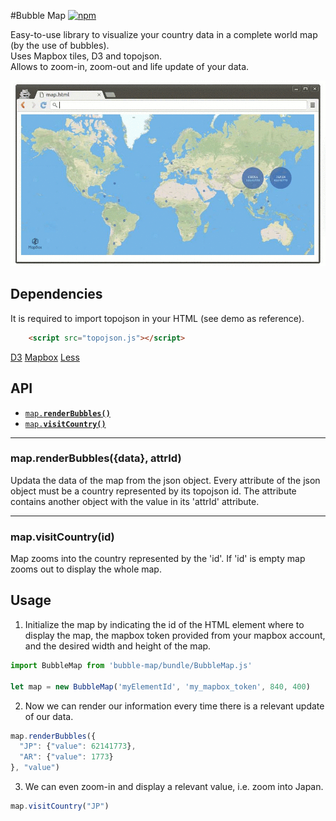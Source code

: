 #Bubble Map
[![npm](https://img.shields.io/npm/v/bubble-map.svg?style=flat-square)](https://www.npmjs.com/package/bubble-map)

Easy-to-use library to visualize your country data in a complete world map (by the use of bubbles).  
Uses Mapbox tiles, D3 and topojson.  
Allows to zoom-in, zoom-out and life update of your data.  

![Screencast](./images/example.gif)


## Dependencies

It is required to import topojson in your HTML (see demo as reference).  

```html
    <script src="topojson.js"></script>
```  

[D3](https://d3js.org/)
[Mapbox](https://www.mapbox.com)
[Less](http://lesscss.org/)

## API

  * <a href="#render"><code>map.<b>renderBubbles()</b></code></a>
  * <a href="#zoom"><code>map.<b>visitCountry()</b></code></a>

-------------------------------------------------------
<a name="render"></a>
### map.renderBubbles({data}, attrId)

Updata the data of the map from the json object.
Every attribute of the json object must be a country represented by its topojson id. The attribute contains another object with the value in its 'attrId' attribute.

-------------------------------------------------------
<a name="zoom"></a>
### map.visitCountry(id)

Map zooms into the country represented by the 'id'. If 'id' is empty map zooms out to display the whole map.

## Usage

1. Initialize the map by indicating the id of the HTML element where to display the map, the mapbox token provided from your mapbox account, and the desired width and height of the map.

```js
import BubbleMap from 'bubble-map/bundle/BubbleMap.js'

let map = new BubbleMap('myElementId', 'my_mapbox_token', 840, 400)
```  

2. Now we can render our information every time there is a relevant update of our data.

```js
map.renderBubbles({
  "JP": {"value": 62141773},
  "AR": {"value": 1773}
}, "value")
```  

3. We can even zoom-in and display a relevant value, i.e. zoom into Japan.

```js
map.visitCountry("JP")
```
